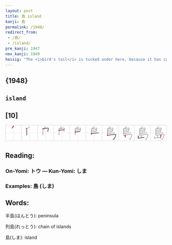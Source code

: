 ```yaml
---
layout: post
title: 島 island
kanji: 島
permalink: /1948/
redirect_from:
 - /島/
 - /island/
pre_kanji: 1947
nex_kanji: 1949
heisig: "The <i>bird's tail</i> is tucked under here, because it has come to stop on a <i>mountain</i> to rest from its journey across the waters. Thus the kanji comes to mean an <b>island</b>."
---
```


## {1948}

## `island`

## [10]

<div class="stroke"><img src="../images/E5B3B6.png" /></div>

## Reading:

### On-Yomi: トウ &mdash; Kun-Yomi: しま

### Examples: 島 (しま)

## Words:

半島(はんとう): peninsula

列島(れっとう): chain of islands

島(しま): island
